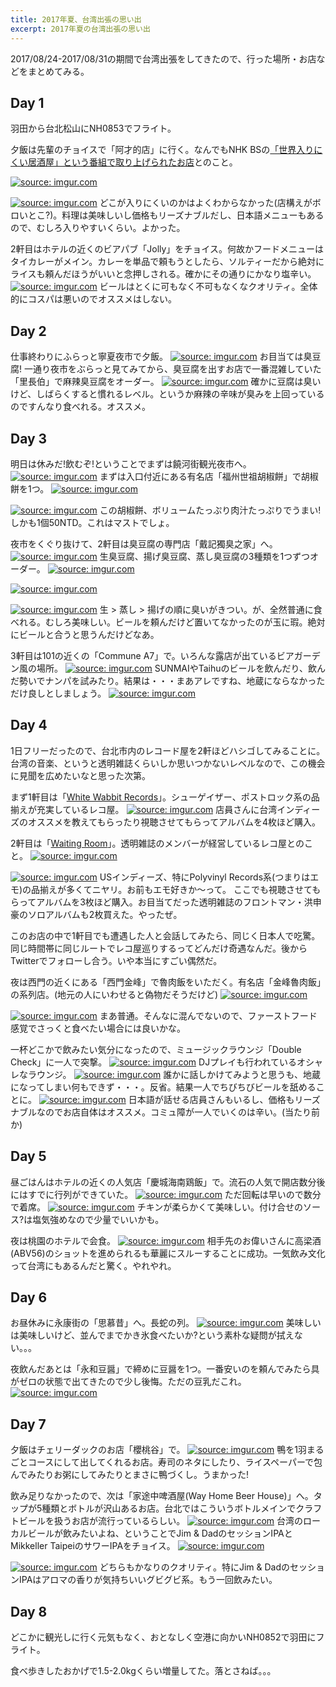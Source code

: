 ```yaml
---
title: 2017年夏、台湾出張の思い出
excerpt: 2017年夏の台湾出張の思い出
---
```


2017/08/24-2017/08/31の期間で台湾出張をしてきたので、行った場所・お店などをまとめてみる。

## Day 1
羽田から台北松山にNH0853でフライト。

夕飯は先輩のチョイスで「阿才的店」に行く。なんでもNHK BSの[「世界入りにくい居酒屋」という番組で取り上げられたお店](http://www.nhk.or.jp/nikui/18_taipei/)とのこと。

<a href="https://imgur.com/WJoSeze"><img src="https://i.imgur.com/WJoSeze.jpg" title="source: imgur.com" /></a>


<a href="https://imgur.com/w5LxjeE">
<img src="https://i.imgur.com/w5LxjeE.jpg" title="source: imgur.com" /></a>
どこが入りにくいのかはよくわからなかった(店構えがボロいとこ?)。料理は美味しいし価格もリーズナブルだし、日本語メニューもあるので、むしろ入りやすいくらい。よかった。

2軒目はホテルの近くのビアパブ「Jolly」をチョイス。何故かフードメニューはタイカレーがメイン。カレーを単品で頼もうとしたら、ソルティーだから絶対にライスも頼んだほうがいいと念押しされる。確かにその通りにかなり塩辛い。
<a href="https://imgur.com/EOThnUF"><img src="https://i.imgur.com/EOThnUF.jpg" title="source: imgur.com" /></a>
ビールはとくに可もなく不可もなくなクオリティ。全体的にコスパは悪いのでオススメはしない。

## Day 2
仕事終わりにふらっと寧夏夜市で夕飯。
<a href="https://imgur.com/Jzmx1Pj"><img src="https://i.imgur.com/Jzmx1Pj.jpg" title="source: imgur.com" /></a>
お目当ては臭豆腐! 一通り夜市をぶらっと見てみてから、臭豆腐を出すお店で一番混雑していた「里長伯」で麻辣臭豆腐をオーダー。
<a href="https://imgur.com/V2k1Yz7"><img src="https://i.imgur.com/V2k1Yz7.jpg" title="source: imgur.com" /></a>
確かに豆腐は臭いけど、しばらくすると慣れるレベル。というか麻辣の辛味が臭みを上回っているのですんなり食べれる。オススメ。

## Day 3
明日は休みだ!飲むぞ!ということでまずは饒河街観光夜市へ。
<a href="https://imgur.com/JMxslu4"><img src="https://i.imgur.com/JMxslu4.jpg" title="source: imgur.com" /></a>
まずは入口付近にある有名店「福州世祖胡椒餅」で胡椒餅を1つ。
<a href="https://imgur.com/2lhH7VC"><img src="https://i.imgur.com/2lhH7VC.jpg" title="source: imgur.com" /></a>


<a href="https://imgur.com/ihJiVGJ"><img src="https://i.imgur.com/ihJiVGJ.jpg" title="source: imgur.com" /></a>
この胡椒餅、ボリュームたっぷり肉汁たっぷりでうまい!しかも1個50NTD。これはマストでしょ。

夜市をくぐり抜けて、2軒目は臭豆腐の専門店「戴記獨臭之家」へ。
<a href="https://imgur.com/CxoE2ZR"><img src="https://i.imgur.com/CxoE2ZR.jpg" title="source: imgur.com" /></a>
生臭豆腐、揚げ臭豆腐、蒸し臭豆腐の3種類を1つずつオーダー。
<a href="https://imgur.com/3Deu6bS"><img src="https://i.imgur.com/3Deu6bS.jpg" title="source: imgur.com" /></a>


<a href="https://imgur.com/gx6L4Kr"><img src="https://i.imgur.com/gx6L4Kr.jpg" title="source: imgur.com" /></a>


<a href="https://imgur.com/TWt0hpj"><img src="https://i.imgur.com/TWt0hpj.jpg" title="source: imgur.com" /></a>
生 > 蒸し > 揚げの順に臭いがきつい。が、全然普通に食べれる。むしろ美味しい。ビールを頼んだけど置いてなかったのが玉に瑕。絶対にビールと合うと思うんだけどなあ。

3軒目は101の近くの「Commune A7」で。いろんな露店が出ているビアガーデン風の場所。
<a href="https://imgur.com/K1i4bmc"><img src="https://i.imgur.com/K1i4bmc.jpg" title="source: imgur.com" /></a>
SUNMAIやTaihuのビールを飲んだり、飲んだ勢いでナンパを試みたり。結果は・・・まあアレですね、地蔵にならなかっただけ良しとしましょう。
<a href="https://imgur.com/mTp41tu"><img src="https://i.imgur.com/mTp41tu.jpg" title="source: imgur.com" /></a>

## Day 4
1日フリーだったので、台北市内のレコード屋を2軒ほどハシゴしてみることに。
台湾の音楽、というと透明雑誌くらいしか思いつかないレベルなので、この機会に見聞を広めたいなと思った次第。

まず1軒目は「[White Wabbit Records](http://www.wwr.com.tw/)」。シューゲイザー、ポストロック系の品揃えが充実しているレコ屋。
<a href="https://imgur.com/CGRTBog"><img src="https://i.imgur.com/CGRTBog.jpg" title="source: imgur.com" /></a>
店員さんに台湾インディーズのオススメを教えてもらったり視聴させてもらってアルバムを4枚ほど購入。

2軒目は「[Waiting Room](http://waitingroomtw.bigcartel.com/)」。透明雑誌のメンバーが経営しているレコ屋とのこと。
<a href="https://imgur.com/cbVKL0R"><img src="https://i.imgur.com/cbVKL0R.jpg" title="source: imgur.com" /></a>


<a href="https://imgur.com/YRVA1V0"><img src="https://i.imgur.com/YRVA1V0.jpg" title="source: imgur.com" /></a>
USインディーズ、特にPolyvinyl Records系(つまりはエモ)の品揃えが多くてニヤリ。お前もエモ好きか〜って。
ここでも視聴させてもらってアルバムを3枚ほど購入。お目当てだった透明雑誌のフロントマン・洪申豪のソロアルバムも2枚買えた。やったぜ。

このお店の中で1軒目でも遭遇した人と会話してみたら、同じく日本人で吃驚。同じ時間帯に同じルートでレコ屋巡りするってどんだけ奇遇なんだ。後からTwitterでフォローし合う。いや本当にすごい偶然だ。

夜は西門の近くにある「西門金峰」で魯肉飯をいただく。有名店「金峰魯肉飯」の系列店。(地元の人にいわせると偽物だそうだけど)
<a href="https://imgur.com/fmSyyr6"><img src="https://i.imgur.com/fmSyyr6.jpg" title="source: imgur.com" /></a>


<a href="https://imgur.com/DTihpuQ"><img src="https://i.imgur.com/DTihpuQ.jpg" title="source: imgur.com" /></a>
まあ普通。そんなに混んでないので、ファーストフード感覚でさっくと食べたい場合には良いかな。

一杯どこかで飲みたい気分になったので、ミュージックラウンジ「Double Check」に一人で突撃。
<a href="https://imgur.com/4hZVIBf"><img src="https://i.imgur.com/4hZVIBf.jpg" title="source: imgur.com" /></a>
DJプレイも行われているオシャレなラウンジ。
<a href="https://imgur.com/yNdpEWC"><img src="https://i.imgur.com/yNdpEWC.jpg" title="source: imgur.com" /></a>
誰かに話しかけてみようと思うも、地蔵になってしまい何もできず・・・。反省。結果一人でちびちびビールを舐めることに。
<a href="https://imgur.com/dmfL7g6"><img src="https://i.imgur.com/dmfL7g6.jpg" title="source: imgur.com" /></a>
日本語が話せる店員さんもいるし、価格もリーズナブルなのでお店自体はオススメ。コミュ障が一人でいくのは辛い。(当たり前か)

## Day 5

昼ごはんはホテルの近くの人気店「慶城海南鶏飯」で。流石の人気で開店数分後にはすでに行列ができていた。
<a href="https://imgur.com/QhzStYV"><img src="https://i.imgur.com/QhzStYV.jpg" title="source: imgur.com" /></a>
ただ回転は早いので数分で着席。
<a href="https://imgur.com/ossvyqd"><img src="https://i.imgur.com/ossvyqd.jpg" title="source: imgur.com" /></a>
チキンが柔らかくて美味しい。付け合せのソース?は塩気強めなので少量でいいかも。

夜は桃園のホテルで会食。
<a href="https://imgur.com/KfaYFO5"><img src="https://i.imgur.com/KfaYFO5.jpg" title="source: imgur.com" /></a>
相手先のお偉いさんに高梁酒(ABV56)のショットを進められるも華麗にスルーすることに成功。一気飲み文化って台湾にもあるんだと驚く。やれやれ。

## Day 6
お昼休みに永康街の「思慕昔」へ。長蛇の列。
<a href="https://imgur.com/sQMfNzz"><img src="https://i.imgur.com/sQMfNzz.jpg" title="source: imgur.com" /></a>
美味しいは美味しいけど、並んでまでかき氷食べたいか?という素朴な疑問が拭えない。。。

夜飲んだあとは「永和豆醤」で締めに豆醤を1つ。一番安いのを頼んでみたら具がゼロの状態で出てきたので少し後悔。ただの豆乳だこれ。
<a href="https://imgur.com/afaWTXz"><img src="https://i.imgur.com/afaWTXz.jpg" title="source: imgur.com" /></a>

## Day 7
夕飯はチェリーダックのお店「櫻桃谷」で。
<a href="https://imgur.com/yDGksda"><img src="https://i.imgur.com/yDGksda.jpg" title="source: imgur.com" /></a>
鴨を1羽まるごとコースにして出してくれるお店。寿司のネタにしたり、ライスペーパーで包んでみたりお粥にしてみたりとまさに鴨づくし。うまかった!

飲み足りなかったので、次は「家途中啤酒屋(Way Home Beer House)」へ。タップが5種類とボトルが沢山あるお店。台北ではこういうボトルメインでクラフトビールを扱うお店が流行っているらしい。
<a href="https://imgur.com/R5yVgxI"><img src="https://i.imgur.com/R5yVgxI.jpg" title="source: imgur.com" /></a>
台湾のローカルビールが飲みたいよね、ということでJim & DadのセッションIPAとMikkeller TaipeiのサワーIPAをチョイス。
<a href="https://imgur.com/gHc0Jyy"><img src="https://i.imgur.com/gHc0Jyy.jpg" title="source: imgur.com" /></a>


<a href="https://imgur.com/Uj16uNF"><img src="https://i.imgur.com/Uj16uNF.jpg" title="source: imgur.com" /></a>
どちらもかなりのクオリティ。特にJim & DadのセッションIPAはアロマの香りが気持ちいいグビグビ系。もう一回飲みたい。

## Day 8
どこかに観光しに行く元気もなく、おとなしく空港に向かいNH0852で羽田にフライト。

食べ歩きしたおかげで1.5-2.0kgくらい増量してた。落とさねば。。。
